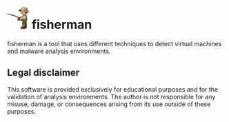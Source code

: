 # <img src="logo.svg" width="50" height="50"> fisherman

fisherman is a tool that uses different techniques to detect virtual machines and malware analysis environments.

## Legal disclaimer

This software is provided exclusively for educational purposes and for the validation of analysis environments. The author is not responsible for any misuse, damage, or consequences arising from its use outside of these purposes.